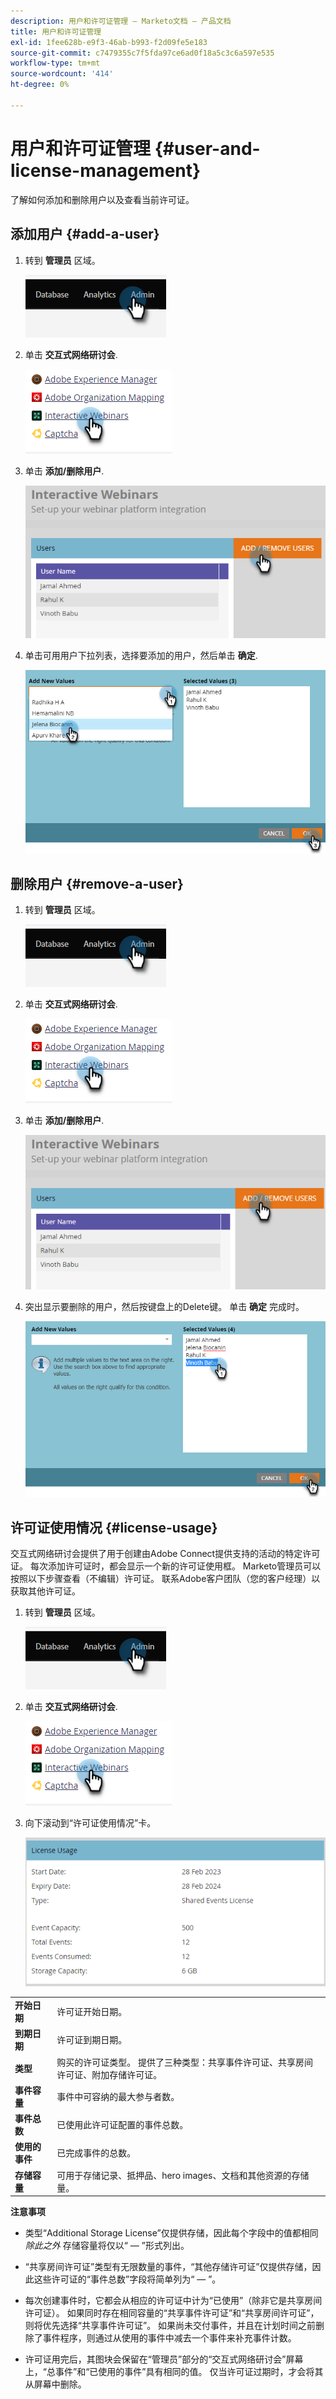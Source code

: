 ```yaml
---
description: 用户和许可证管理 — Marketo文档 — 产品文档
title: 用户和许可证管理
exl-id: 1fee628b-e9f3-46ab-b993-f2d09fe5e183
source-git-commit: c7479355c7f5fda97ce6ad0f18a5c3c6a597e535
workflow-type: tm+mt
source-wordcount: '414'
ht-degree: 0%

---
```


# 用户和许可证管理 {#user-and-license-management}

了解如何添加和删除用户以及查看当前许可证。

## 添加用户 {#add-a-user}

1. 转到 **管理员** 区域。

   ![](assets/user-and-license-management-1.png)

1. 单击 **交互式网络研讨会**.

   ![](assets/user-and-license-management-2.png)

1. 单击 **添加/删除用户**.

   ![](assets/user-and-license-management-3.png)

1. 单击可用用户下拉列表，选择要添加的用户，然后单击 **确定**.

   ![](assets/user-and-license-management-4.png)

## 删除用户 {#remove-a-user}

1. 转到 **管理员** 区域。

   ![](assets/user-and-license-management-5.png)

1. 单击 **交互式网络研讨会**.

   ![](assets/user-and-license-management-6.png)

1. 单击 **添加/删除用户**.

   ![](assets/user-and-license-management-7.png)

1. 突出显示要删除的用户，然后按键盘上的Delete键。 单击 **确定** 完成时。

   ![](assets/user-and-license-management-8.png)

## 许可证使用情况 {#license-usage}

交互式网络研讨会提供了用于创建由Adobe Connect提供支持的活动的特定许可证。 每次添加许可证时，都会显示一个新的许可证使用框。 Marketo管理员可以按照以下步骤查看（不编辑）许可证。 联系Adobe客户团队（您的客户经理）以获取其他许可证。

1. 转到 **管理员** 区域。

   ![](assets/user-and-license-management-9.png)

1. 单击 **交互式网络研讨会**.

   ![](assets/user-and-license-management-10.png)

1. 向下滚动到“许可证使用情况”卡。

   ![](assets/user-and-license-management-11.png)

<table> 
  <tr> 
   <td><b>开始日期</b></td>
   <td>许可证开始日期。</td>
  </tr>
  <tr> 
   <td><b>到期日期</b></td>
   <td>许可证到期日期。</td>
  </tr>
  <tr> 
   <td><b>类型</b></td>
   <td>购买的许可证类型。 提供了三种类型：共享事件许可证、共享房间许可证、附加存储许可证。</td>
  </tr>
  <tr> 
   <td><b>事件容量</b></td>
   <td>事件中可容纳的最大参与者数。</td>
  </tr>
  <tr> 
   <td><b>事件总数</b></td>
   <td>已使用此许可证配置的事件总数。</td>
  </tr>
  <tr> 
   <td><b>使用的事件</b></td>
   <td>已完成事件的总数。</td>
  </tr>
  <tr> 
   <td><b>存储容量</b></td>
   <td>可用于存储记录、抵押品、hero images、文档和其他资源的存储量。</td>
  </tr>
  </tbody>
</table>

**注意事项**

* 类型“Additional Storage License”仅提供存储，因此每个字段中的值都相同 _除此之外_ 存储容量将仅以“ — ”形式列出。

* “共享房间许可证”类型有无限数量的事件，“其他存储许可证”仅提供存储，因此这些许可证的“事件总数”字段将简单列为“ — ”。

* 每次创建事件时，它都会从相应的许可证中计为“已使用”（除非它是共享房间许可证）。 如果同时存在相同容量的“共享事件许可证”和“共享房间许可证”，则将优先选择“共享事件许可证”。 如果尚未交付事件，并且在计划时间之前删除了事件程序，则通过从使用的事件中减去一个事件来补充事件计数。

* 许可证用完后，其图块会保留在“管理员”部分的“交互式网络研讨会”屏幕上，“总事件”和“已使用的事件”具有相同的值。 仅当许可证过期时，才会将其从屏幕中删除。
